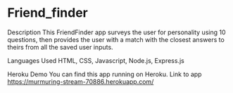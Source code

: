 # Friend_finder

Description
This FriendFinder app surveys the user for personality using 10 questions, then provides the user with a match with the closest answers to theirs from all the saved user inputs.

Languages Used
HTML, CSS, Javascript, Node.js, Express.js

Heroku Demo
You can find this app running on Heroku.
 Link to app https://murmuring-stream-70886.herokuapp.com/

